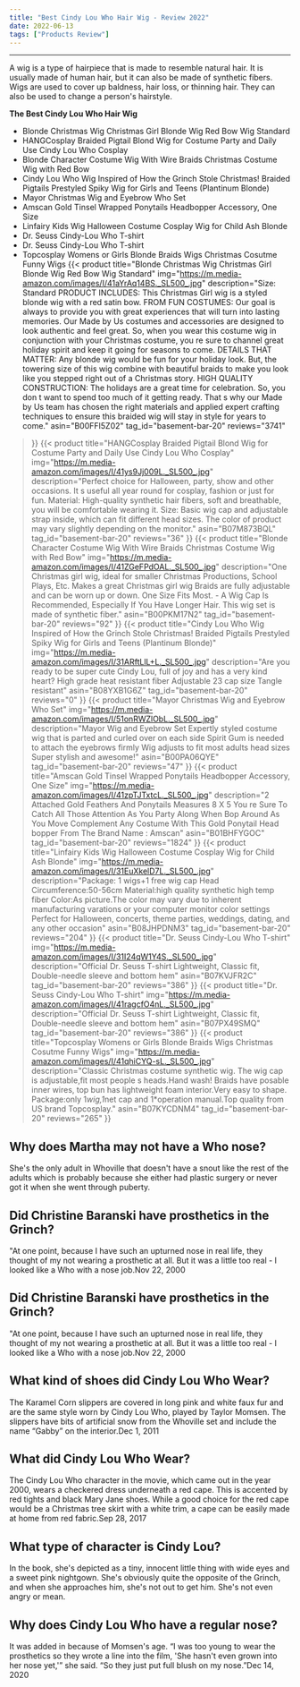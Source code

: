 ```yaml
---
title: "Best Cindy Lou Who Hair Wig - Review 2022"
date: 2022-06-13
tags: ["Products Review"]
---
```


---


A wig is a type of hairpiece that is made to resemble natural hair. It is usually made of human hair, but it can also be made of synthetic fibers. Wigs are used to cover up baldness, hair loss, or thinning hair. They can also be used to change a person's hairstyle.

**The Best Cindy Lou Who Hair Wig**
* Blonde Christmas Wig Christmas Girl Blonde Wig Red Bow Wig Standard
* HANGCosplay Braided Pigtail Blond Wig for Costume Party and Daily Use Cindy Lou Who Cosplay
* Blonde Character Costume Wig With Wire Braids Christmas Costume Wig with Red Bow
* Cindy Lou Who Wig Inspired of How the Grinch Stole Christmas! Braided Pigtails Prestyled Spiky Wig for Girls and Teens (Plantinum Blonde)
* Mayor Christmas Wig and Eyebrow Who Set
* Amscan Gold Tinsel Wrapped Ponytails Headbopper Accessory, One Size
* Linfairy Kids Wig Halloween Costume Cosplay Wig for Child Ash Blonde
* Dr. Seuss Cindy-Lou Who T-shirt
* Dr. Seuss Cindy-Lou Who T-shirt
* Topcosplay Womens or Girls Blonde Braids Wigs Christmas Cosutme Funny Wigs
{{< product 
title="Blonde Christmas Wig Christmas Girl Blonde Wig Red Bow Wig Standard"
img="https://m.media-amazon.com/images/I/41aYrAq14BS._SL500_.jpg"
description="Size: Standard PRODUCT INCLUDES: This Christmas Girl wig is a styled blonde wig with a red satin bow. FROM FUN COSTUMES: Our goal is always to provide you with great experiences that will turn into lasting memories. Our Made by Us costumes and accessories are designed to look authentic and feel great. So, when you wear this costume wig in conjunction with your Christmas costume, you re sure to channel great holiday spirit and keep it going for seasons to come. DETAILS THAT MATTER: Any blonde wig would be fun for your holiday look. But, the towering size of this wig combine with beautiful braids to make you look like you stepped right out of a Christmas story. HIGH QUALITY CONSTRUCTION: The holidays are a great time for celebration. So, you don t want to spend too much of it getting ready. That s why our Made by Us team has chosen the right materials and applied expert crafting techniques to ensure this braided wig will stay in style for years to come."
asin="B00FFI5Z02"
tag_id="basement-bar-20"
reviews="3741"
>}} 
{{< product 
title="HANGCosplay Braided Pigtail Blond Wig for Costume Party and Daily Use Cindy Lou Who Cosplay"
img="https://m.media-amazon.com/images/I/41ys9Jj009L._SL500_.jpg"
description="Perfect choice for Halloween, party, show and other occasions. It s useful all year round for cosplay, fashion or just for fun. Material: High-quality synthetic hair fibers, soft and breathable, you will be comfortable wearing it. Size: Basic wig cap and adjustable strap inside, which can fit different head sizes. The color of product may vary slightly depending on the monitor."
asin="B07M873BQL"
tag_id="basement-bar-20"
reviews="36"
>}} 
{{< product 
title="Blonde Character Costume Wig With Wire Braids Christmas Costume Wig with Red Bow"
img="https://m.media-amazon.com/images/I/41ZGeFPdOAL._SL500_.jpg"
description="One Christmas girl wig, ideal for smaller Christmas Productions, School Plays, Etc. Makes a great Christmas girl wig Braids are fully adjustable and can be worn up or down. One Size Fits Most. - A Wig Cap Is Recommended, Especially If You Have Longer Hair. This wig set is made of synthetic fiber."
asin="B00PKM17N2"
tag_id="basement-bar-20"
reviews="92"
>}} 
{{< product 
title="Cindy Lou Who Wig Inspired of How the Grinch Stole Christmas! Braided Pigtails Prestyled Spiky Wig for Girls and Teens (Plantinum Blonde)"
img="https://m.media-amazon.com/images/I/31ARftLlL+L._SL500_.jpg"
description="Are you ready to be super cute Cindy Lou, full of joy and has a very kind heart? High grade heat resistant fiber Adjustable 23  cap size Tangle resistant"
asin="B08YXB1G6Z"
tag_id="basement-bar-20"
reviews="0"
>}} 
{{< product 
title="Mayor Christmas Wig and Eyebrow Who Set"
img="https://m.media-amazon.com/images/I/51onRWZlObL._SL500_.jpg"
description="Mayor Wig and Eyebrow Set Expertly styled costume wig that is parted and curled over on each side Spirit Gum is needed to attach the eyebrows firmly Wig adjusts to fit most adults head sizes Super stylish and awesome!"
asin="B00PA06QYE"
tag_id="basement-bar-20"
reviews="47"
>}} 
{{< product 
title="Amscan Gold Tinsel Wrapped Ponytails Headbopper Accessory, One Size"
img="https://m.media-amazon.com/images/I/41zpTJTxtcL._SL500_.jpg"
description="2 Attached Gold Feathers And Ponytails Measures 8  X 5  You re Sure To Catch All Those Attention As You Party Along When Bop Around As You Move Complement Any Costume With This Gold Ponytail Head bopper From The Brand Name : Amscan"
asin="B01BHFYGOC"
tag_id="basement-bar-20"
reviews="1824"
>}} 
{{< product 
title="Linfairy Kids Wig Halloween Costume Cosplay Wig for Child Ash Blonde"
img="https://m.media-amazon.com/images/I/31EuXkelD7L._SL500_.jpg"
description="Package: 1 wigs+1 free wig cap Head Circumference:50-56cm Material:high quality synthetic high temp fiber Color:As picture.The color may vary due to inherent manufacturing varations or your computer monitor color settings Perfect for Halloween, concerts, theme parties, weddings, dating, and any other occasion"
asin="B08JHPDNM3"
tag_id="basement-bar-20"
reviews="204"
>}} 
{{< product 
title="Dr. Seuss Cindy-Lou Who T-shirt"
img="https://m.media-amazon.com/images/I/31I24qW1Y4S._SL500_.jpg"
description="Official Dr. Seuss T-shirt Lightweight, Classic fit, Double-needle sleeve and bottom hem"
asin="B07KVJFR2C"
tag_id="basement-bar-20"
reviews="386"
>}} 
{{< product 
title="Dr. Seuss Cindy-Lou Who T-shirt"
img="https://m.media-amazon.com/images/I/41ragcfO4nL._SL500_.jpg"
description="Official Dr. Seuss T-shirt Lightweight, Classic fit, Double-needle sleeve and bottom hem"
asin="B07PX49SMQ"
tag_id="basement-bar-20"
reviews="386"
>}} 
{{< product 
title="Topcosplay Womens or Girls Blonde Braids Wigs Christmas Cosutme Funny Wigs"
img="https://m.media-amazon.com/images/I/41qhiCYQ-sL._SL500_.jpg"
description="Classic Christmas costume synthetic wig. The wig cap is adjustable,fit most people s heads.Hand wash! Braids have posable inner wires, top bun has lightweight foam interior.Very easy to shape. Package:only 1*wig,1*net cap and 1*operation manual.Top quality from US brand Topcosplay."
asin="B07KYCDNM4"
tag_id="basement-bar-20"
reviews="265"
>}} 
## Why does Martha may not have a Who nose?
She's the only adult in Whoville that doesn't have a snout like the rest of the adults which is probably because she either had plastic surgery or never got it when she went through puberty.

## Did Christine Baranski have prosthetics in the Grinch?
"At one point, because I have such an upturned nose in real life, they thought of my not wearing a prosthetic at all. But it was a little too real - I looked like a Who with a nose job.Nov 22, 2000

## Did Christine Baranski have prosthetics in the Grinch?
"At one point, because I have such an upturned nose in real life, they thought of my not wearing a prosthetic at all. But it was a little too real - I looked like a Who with a nose job.Nov 22, 2000

## What kind of shoes did Cindy Lou Who Wear?
The Karamel Corn slippers are covered in long pink and white faux fur and are the same style worn by Cindy Lou Who, played by Taylor Momsen. The slippers have bits of artificial snow from the Whoville set and include the name “Gabby” on the interior.Dec 1, 2011

## What did Cindy Lou Who Wear?
The Cindy Lou Who character in the movie, which came out in the year 2000, wears a checkered dress underneath a red cape. This is accented by red tights and black Mary Jane shoes. While a good choice for the red cape would be a Christmas tree skirt with a white trim, a cape can be easily made at home from red fabric.Sep 28, 2017

## What type of character is Cindy Lou?
In the book, she's depicted as a tiny, innocent little thing with wide eyes and a sweet pink nightgown. She's obviously quite the opposite of the Grinch, and when she approaches him, she's not out to get him. She's not even angry or mean.

## Why does Cindy Lou Who have a regular nose?
It was added in because of Momsen's age. “I was too young to wear the prosthetics so they wrote a line into the film, 'She hasn't even grown into her nose yet,'” she said. “So they just put full blush on my nose.”Dec 14, 2020

